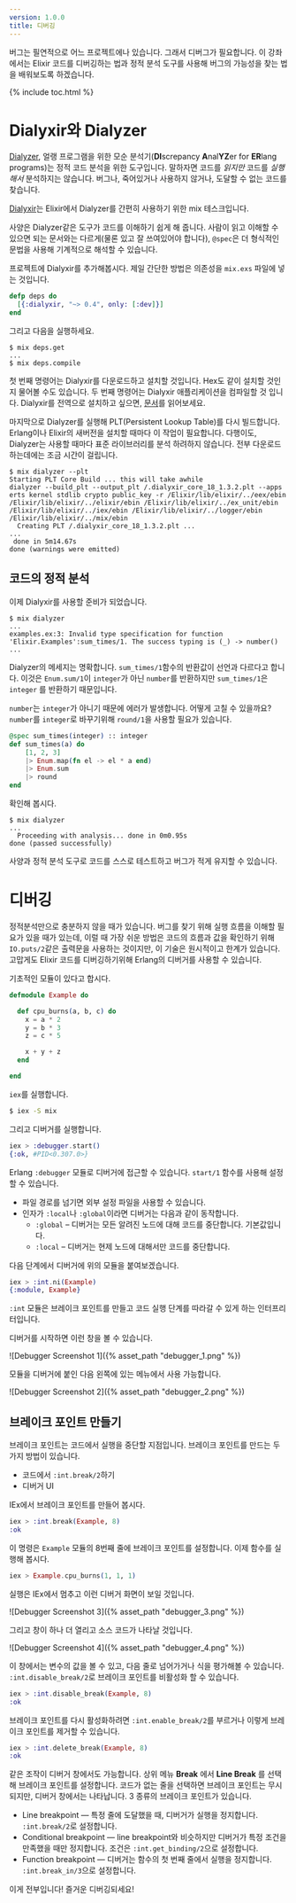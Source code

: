 ```yaml
---
version: 1.0.0
title: 디버깅
---
```


버그는 필연적으로 어느 프로젝트에나 있습니다. 그래서 디버그가 필요합니다. 이 강좌에서는 Elixir 코드를 디버깅하는 법과 정적 분석 도구를 사용해 버그의 가능성을 찾는 법을 배워보도록 하겠습니다.

{% include toc.html %}

# Dialyxir와 Dialyzer

[Dialyzer](http://erlang.org/doc/man/dialyzer.html), 얼랭 프로그램을 위한 모순 분석기(**DI**screpancy **A**nal**YZ**er for **ER**lang programs)는 정적 코드 분석을 위한 도구입니다. 말하자면 코드를 _읽지만_  코드를 _실행해서_ 분석하지는 않습니다. 버그나, 죽어있거나 사용하지 않거나, 도달할 수 없는 코드를 찾습니다.

[Dialyxir](https://github.com/jeremyjh/dialyxir)는 Elixir에서 Dialyzer를 간편히 사용하기 위한 mix 테스크입니다.

사양은 Dialyzer같은 도구가 코드를 이해하기 쉽게 해 줍니다. 사람이 읽고 이해할 수 있으면 되는 문서와는 다르게(물론 있고 잘 쓰여있어야 합니다), `@spec`은 더 형식적인 문법을 사용해 기계적으로 해석할 수 있습니다.


프로젝트에 Dialyxir를 추가해봅시다. 제일 간단한 방법은 의존성을 `mix.exs` 파일에 넣는 것입니다.

```elixir
defp deps do
  [{:dialyxir, "~> 0.4", only: [:dev]}]
end
```

그리고 다음을 실행하세요.

```shell
$ mix deps.get
...
$ mix deps.compile
```

첫 번째 명령어는 Dialyxir를 다운로드하고 설치할 것입니다. Hex도 같이 설치할 것인지 물어볼 수도 있습니다. 두 번째 명령어는 Dialyxir 애플리케이션을 컴파일할 것 입니다. Dialyxir를 전역으로 설치하고 싶으면, [문서](https://github.com/jeremyjh/dialyxir#installation)를 읽어보세요.

마지막으로 Dialyzer를 실행해 PLT(Persistent Lookup Table)를 다시 빌드합니다. Erlang이나 Elixir의 새버전을 설치할 때마다 이 작업이 필요합니다. 다행이도, Dialyzer는 사용할 때마다 표준 라이브러리를 분석 하려하지 않습니다. 전부 다운로드하는데에는 조금 시간이 걸립니다.

```shell
$ mix dialyzer --plt
Starting PLT Core Build ... this will take awhile
dialyzer --build_plt --output_plt /.dialyxir_core_18_1.3.2.plt --apps erts kernel stdlib crypto public_key -r /Elixir/lib/elixir/../eex/ebin /Elixir/lib/elixir/../elixir/ebin /Elixir/lib/elixir/../ex_unit/ebin /Elixir/lib/elixir/../iex/ebin /Elixir/lib/elixir/../logger/ebin /Elixir/lib/elixir/../mix/ebin
  Creating PLT /.dialyxir_core_18_1.3.2.plt ...
...
 done in 5m14.67s
done (warnings were emitted)
```

## 코드의 정적 분석

이제 Dialyxir를 사용할 준비가 되었습니다.

```shell
$ mix dialyzer
...
examples.ex:3: Invalid type specification for function 'Elixir.Examples':sum_times/1. The success typing is (_) -> number()
...
```

Dialyzer의 메세지는 명확합니다. `sum_times/1`함수의 반환값이 선언과 다르다고 합니다. 이것은 `Enum.sum/1`이 `integer`가 아닌 `number`를 반환하지만 `sum_times/1`은 `integer` 를 반환하기 때문입니다.

`number`는 `integer`가 아니기 때문에 에러가 발생합니다. 어떻게 고칠 수 있을까요? `number`를 `integer`로 바꾸기위해 `round/1`을 사용할 필요가 있습니다.

```elixir
@spec sum_times(integer) :: integer
def sum_times(a) do
    [1, 2, 3]
    |> Enum.map(fn el -> el * a end)
    |> Enum.sum
    |> round
end
```

확인해 봅시다.

```shell
$ mix dialyzer
...
  Proceeding with analysis... done in 0m0.95s
done (passed successfully)
```

사양과 정적 분석 도구로 코드를 스스로 테스트하고 버그가 적게 유지할 수 있습니다.

# 디버깅

정적분석만으로 충분하지 않을 때가 있습니다. 버그를 찾기 위해 실행 흐름을 이해할 필요가 있을 때가 있는데, 이럴 때 가장 쉬운 방법은 코드의 흐름과 값을 확인하기 위해 `IO.puts/2`같은 출력문을 사용하는 것이지만, 이 기술은 원시적이고 한계가 있습니다. 고맙게도 Elixir 코드를 디버깅하기위해 Erlang의 디버거를 사용할 수 있습니다.

기초적인 모듈이 있다고 합시다.

```elixir
defmodule Example do

  def cpu_burns(a, b, c) do
    x = a * 2
    y = b * 3
    z = c * 5

    x + y + z
  end

end
```


`iex`를 실행합니다.

```bash
$ iex -S mix
```

그리고 디버거를 실행합니다.

```elixir
iex > :debugger.start()
{:ok, #PID<0.307.0>}
```

Erlang `:debugger` 모듈로 디버거에 접근할 수 있습니다. `start/1` 함수를 사용해 설정할 수 있습니다.

+ 파일 경로를 넘기면 외부 설정 파일을 사용할 수 있습니다.
+ 인자가 `:local`나 `:global`이라면 디버거는 다음과 같이 동작합니다.
    + `:global` – 디버거는 모든 알려진 노드에 대해 코드를 중단합니다. 기본값입니다.
    + `:local` – 디버거는 현제 노드에 대해서만 코드를 중단합니다.

다음 단계에서 디버거에 위의 모듈을 붙여보겠습니다.

```elixir
iex > :int.ni(Example)
{:module, Example}
```

`:int` 모듈은 브레이크 포인트를 만들고 코드 실행 단계를 따라갈 수 있게 하는 인터프리터입니다.

디버거를 시작하면 이런 창을 볼 수 있습니다.

![Debugger Screenshot 1]({% asset_path "debugger_1.png" %})

모듈을 디버거에 붙인 다음 왼쪽에 있는 메뉴에서 사용 가능합니다.

![Debugger Screenshot 2]({% asset_path "debugger_2.png" %})

## 브레이크 포인트 만들기

브레이크 포인트는 코드에서 실행을 중단할 지점입니다. 브레이크 포인트를 만드는 두 가지 방법이 있습니다.

+ 코드에서 `:int.break/2`하기
+ 디버거 UI

IEx에서 브레이크 포인트를 만들어 봅시다.

```elixir
iex > :int.break(Example, 8)
:ok
```

이 명령은 `Example` 모듈의 8번째 줄에 브레이크 포인트를 설정합니다. 이제 함수를 실행해 봅시다.

```elixir
iex > Example.cpu_burns(1, 1, 1)
```

실행은 IEx에서 멈추고 이런 디버거 화면이 보일 것입니다.

![Debugger Screenshot 3]({% asset_path "debugger_3.png" %})

그리고 창이 하나 더 열리고 소스 코드가 나타날 것입니다.

![Debugger Screenshot 4]({% asset_path "debugger_4.png" %})

이 창에서는 변수의 값을 볼 수 있고, 다음 줄로 넘어가거나 식을 평가해볼 수 있습니다. `:int.disable_break/2`로 브레이크 포인트를 비활성화 할 수 있습니다.

```elixir
iex > :int.disable_break(Example, 8)
:ok
```

브레이크 포인트를 다시 활성화하려면 `:int.enable_break/2`를 부르거나 이렇게 브레이크 포인트를 제거할 수 있습니다.

```elixir
iex > :int.delete_break(Example, 8)
:ok
```

같은 조작이 디버거 창에서도 가능합니다. 상위 메뉴 __Break__ 에서 __Line Break__ 를 선택해 브레이크 포인트를 설정합니다. 코드가 없는 줄을 선택하면 브레이크 포인트는 무시되지만, 디버거 창에서는 나타납니다. 3 종류의 브레이크 포인트가 있습니다.

+ Line breakpoint — 특정 줄에 도달했을 때, 디버거가 실행을 정지합니다. `:int.break/2`로 설정합니다.
+ Conditional breakpoint — line breakpoint와 비슷하지만 디버거가 특정 조건을 만족했을 때만 정지합니다. 조건은 `:int.get_binding/2`으로 설정합니다.
+ Function breakpoint — 디버거는 함수의 첫 번째 줄에서 실행을 정지합니다. `:int.break_in/3`으로 설정합니다.

이게 전부입니다! 즐거운 디버깅되세요!
